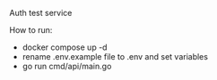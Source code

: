 Auth test service

How to run:
 - docker compose up -d
 - rename .env.example file to .env and set variables
 - go run cmd/api/main.go
